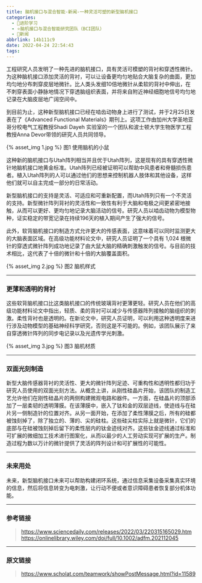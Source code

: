 ```yaml
---
title: 脑机接口与混合智能-新闻-一种灵活可塑的新型脑机接口
categories:
  - 🌙进阶学习
  - ⭐脑机接口与混合智能研究团队（BCI团队）
  - 💫新闻
abbrlink: 14b111c9
date: 2022-04-24 22:54:43
tags:
---
```


工程研究人员发明了一种先进的脑机接口，具有灵活可模塑的背衬和穿透性微针。为这种脑机接口添加灵活的背衬，可以让设备更均匀地贴合大脑复杂的曲面，更加均匀地分布刺穿皮层地微针。比人类头发细10倍地微针从柔软的背衬中伸出，在不刺穿表面小静脉地情况下穿透脑组织表面，并将来自附近神经细胞地信号均匀地记录在大脑皮层地广阔空间中。

到目前为止，这种新型脑机接口已经在啮齿动物身上进行了测试，并于2月25日发表在了《Advanced Functional Materials》期刊上。这项工作由加州大学圣地亚哥分校电气工程教授Shadi Dayeh 实验室的一个团队和波士顿大学生物医学工程教授Anna Devor带领的研究人员共同领导。

{% asset_img 1.jpg %}
图1 使用脑机的小鼠

<!--more-->

这种新的脑机接口与Utah阵列相当并且优于Utah阵列，这是现有的具有穿透性微针地脑机接口地黄金标准。Utah阵列已经被证明可以帮助中风患者和脊髓损伤患者。植入Utah阵列的人可以通过他们的思想来控制机器人肢体和其他设备，这样他们就可以自主完成一部分的日常活动。

新型脑机接口的支持是灵活、可适应和可重新配置，而Utah阵列只有一个不灵活的支持。新型微针阵列背衬的灵活性和一致性有利于大脑和电极之间更紧密地接触，从而可以更好、更均匀地记录大脑活动的信号。研究人员以啮齿动物为模型物种，证实稳定的带宽记录在持续196天的植入期间产生了强大的信号。

此外，软背脑机接口的制造方式允许更大的传感表面，这意味着可以同时监测更大的大脑表面区域。在高级功能材料论文中，研究人员证明了一个具有 1,024 根微针的穿透式微针阵列成功地记录了由大鼠大脑的精确刺激触发的信号。与目前的技术相比，这代表了十倍的微针和十倍的大脑覆盖面积。

{% asset_img 2.jpg %}
图2 脑机样式

***

### 更薄和透明的背衬

这些软背脑机接口比这类脑机接口的传统玻璃背衬更薄更轻。研究人员在他们的高级功能材料论文中指出，轻质、柔的背衬可以减少与传感器阵列接触的脑组织的刺激。柔性背衬也是透明的。在新论文中，研究人员证明，可以利用这种透明度来进行涉及动物模型的基础神经科学研究，否则这是不可能的。例如，该团队展示了来自穿透微针阵列的同步电记录以及光遗传学光刺激。

{% asset_img 3.jpg %}
图3 脑机材质

***

### 双面光刻制造

新型大脑传感器背衬的灵活性、更大的微针阵列足迹、可重构性和透明性都归功于研究人员使用的双面光刻方法。从概念上讲，从刚性硅晶片开始，该团队的制造工艺允许他们在刚性硅晶片的两侧构建微观电路和器件。一方面，在硅晶片的顶部添加了一层柔韧的透明薄膜。在该薄膜中，嵌入了钛和金的双层迹线，使迹线与在硅片另一侧制造针的位置对齐。从另一面开始，在添加了柔性薄膜之后，所有的硅都被蚀刻掉了，除了独立的、薄的、尖的硅柱。这些硅尖柱实际上就是微针，它们的底部与在硅被蚀刻掉后留下的柔性层内的钛金迹线对齐。这些钛金迹线通过标准和可扩展的微细加工技术进行图案化，从而以最少的人工劳动实现可扩展的生产。制造过程为数以万计的微针提供了灵活的阵列设计和可扩展性的可能性。

***

### 未来用处

未来，新型脑机接口未来可以帮助构建闭环系统，通过信息采集设备采集真实环境的信息，然后将信息转变为电刺激，让行动不便或者意识障碍患者恢复部分机体功能。

***

### 参考链接

> <https://www.sciencedaily.com/releases/2022/03/220315165029.htm>
> <https://onlinelibrary.wiley.com/doi/full/10.1002/adfm.202112045>

***

### 原文链接

> <https://www.scholat.com/teamwork/showPostMessage.html?id=11589>
